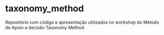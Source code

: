 # taxonomy_method

Repositório com código e apresentação utilizados no workshop do Método de Apoio a decisão Taxonomy Method.

